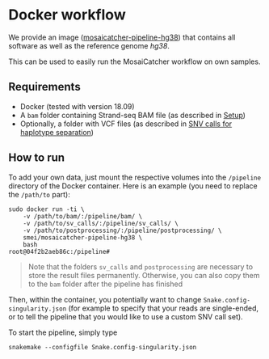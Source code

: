 # Docker workflow

We provide an image ([mosaicatcher-pipeline-hg38](https://hub.docker.com/r/smei/mosaicatcher-pipeline-rpe-1)) that contains all software as well as the reference genome *hg38*.

This can be used to easily run the MosaiCatcher workflow on own samples.


## Requirements

* Docker (tested with version 18.09)
* A `bam` folder containing Strand-seq BAM file (as described in [Setup](../README.md))
* Optionally, a folder with VCF files (as described in [SNV calls for haplotype separation](../README.md))

## How to run

To add your own data, just mount the respective volumes into the `/pipeline` directory of the Docker container.
Here is an example (you need to replace the `/path/to` part):

```
sudo docker run -ti \
    -v /path/to/bam/:/pipeline/bam/ \
    -v /path/to/sv_calls/:/pipeline/sv_calls/ \
    -v /path/to/postprocessing/:/pipeline/postprocessing/ \
    smei/mosaicatcher-pipeline-hg38 \
    bash
root@04f2b2aeb86c:/pipeline#
```

> Note that the folders `sv_calls` and `postprocessing` are necessary to store the result files permanently.
> Otherwise, you can also copy them to the `bam` folder after the pipeline has finished

Then, within the container, you potentially want to change `Snake.config-singularity.json` (for example to specify that your reads are single-ended, or to tell the pipeline that you would like to use a custom SNV call set).

To start the pipeline, simply type

```
snakemake --configfile Snake.config-singularity.json
```
